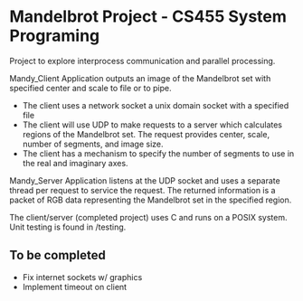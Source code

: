 # Mandelbrot Project - CS455 System Programing

Project to explore interprocess communication and parallel processing. 

Mandy_Client Application outputs an image of the Mandelbrot set with specified center and scale to file or to pipe.

- The client uses a network socket a unix domain socket with a specified file
- The client will use UDP to make requests to a server which calculates regions of the Mandelbrot set.  The request provides center, scale, number of segments, and image size.
- The client has a mechanism to specify the number of segments to use in the real and imaginary axes.

Mandy_Server Application listens at the UDP socket and uses a separate thread per request to service the request. The returned information is a packet of RGB data representing the Mandelbrot set in the specified region. 

The client/server (completed project) uses C and runs on a POSIX system.  Unit testing is found in /testing.

## To be completed
- Fix internet sockets w/ graphics
- Implement timeout on client
